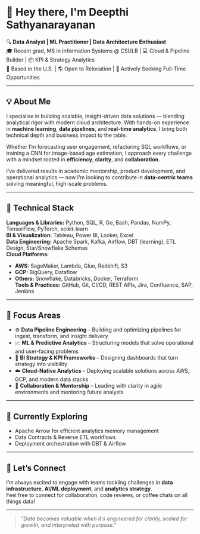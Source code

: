# 👋 Hey there, I'm Deepthi Sathyanarayanan

🔍 **Data Analyst | ML Practitioner | Data Architecture Enthusiast**  
🎓 Recent grad, MS in Information Systems @ CSULB | 💻 Cloud & Pipeline Builder | 📦 KPI & Strategy Analytics  
📍 Based in the U.S. | 🌎 Open to Relocation | 🔄 Actively Seeking Full-Time Opportunities

---

## 💡 About Me

I specialise in building scalable, insight-driven data solutions — blending analytical rigor with modern cloud architecture. With hands-on experience in **machine learning**, **data pipelines**, and **real-time analytics**, I bring both technical depth and business impact to the table.

Whether I’m forecasting user engagement, refactoring SQL workflows, or training a CNN for image-based age estimation, I approach every challenge with a mindset rooted in **efficiency**, **clarity**, and **collaboration**.

I’ve delivered results in academic mentorship, product development, and operational analytics — now I'm looking to contribute in **data-centric teams** solving meaningful, high-scale problems.

---

## 🧠 Technical Stack

**Languages & Libraries:** Python, SQL, R, Go, Bash, Pandas, NumPy, TensorFlow, PyTorch, scikit-learn  
**BI & Visualization:** Tableau, Power BI, Looker, Excel  
**Data Engineering:** Apache Spark, Kafka, Airflow, DBT (learning), ETL Design, Star/Snowflake Schemas  
**Cloud Platforms:**  
- **AWS:** SageMaker, Lambda, Glue, Redshift, S3  
- **GCP:** BigQuery, Dataflow  
- **Others:** Snowflake, Databricks, Docker, Terraform  
**Tools & Practices:** GitHub, Git, CI/CD, REST APIs, Jira, Confluence, SAP, Jenkins  

---

## 🔧 Focus Areas

- ⚙️ **Data Pipeline Engineering** – Building and optimizing pipelines for ingest, transform, and insight delivery  
- 📈 **ML & Predictive Analytics** – Structuring models that solve operational and user-facing problems  
- 🧩 **BI Strategy & KPI Frameworks** – Designing dashboards that turn strategy into visibility  
- ☁️ **Cloud-Native Analytics** – Deploying scalable solutions across AWS, GCP, and modern data stacks  
- 🔁 **Collaboration & Mentorship** – Leading with clarity in agile environments and mentoring future analysts

---

## 🌱 Currently Exploring

- Apache Arrow for efficient analytics memory management  
- Data Contracts & Reverse ETL workflows  
- Deployment orchestration with DBT & Airflow  

---

## 🤝 Let’s Connect

I’m always excited to engage with teams tackling challenges in **data infrastructure**, **AI/ML deployment**, and **analytics strategy**.  
Feel free to connect for collaboration, code reviews, or coffee chats on all things data!

---

> *"Data becomes valuable when it's engineered for clarity, scaled for growth, and interpreted with purpose."*
